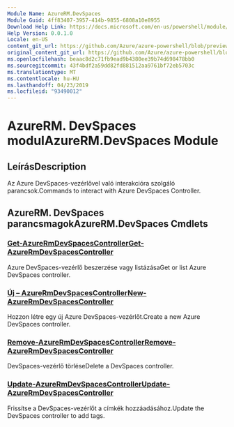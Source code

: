 ```yaml
---
Module Name: AzureRM.DevSpaces
Module Guid: 4ff83407-3957-414b-9855-6808a10e8955
Download Help Link: https://docs.microsoft.com/en-us/powershell/module/azurerm.devspaces
Help Version: 0.0.1.0
Locale: en-US
content_git_url: https://github.com/Azure/azure-powershell/blob/preview/src/ResourceManager/DevSpaces/Commands.DevSpaces/help/AzureRM.DevSpaces.md
original_content_git_url: https://github.com/Azure/azure-powershell/blob/preview/src/ResourceManager/DevSpaces/Commands.DevSpaces/help/AzureRM.DevSpaces.md
ms.openlocfilehash: beaac8d2c71fb9ead9b4380ee39b74d698478bb0
ms.sourcegitcommit: 43f4bdf2a59dd82fd881512aa9761bf72eb5703c
ms.translationtype: MT
ms.contentlocale: hu-HU
ms.lasthandoff: 04/23/2019
ms.locfileid: "93490012"
---
```

# <span data-ttu-id="0b11f-101">AzureRM. DevSpaces modul</span><span class="sxs-lookup"><span data-stu-id="0b11f-101">AzureRM.DevSpaces Module</span></span>
## <span data-ttu-id="0b11f-102">Leírás</span><span class="sxs-lookup"><span data-stu-id="0b11f-102">Description</span></span>
<span data-ttu-id="0b11f-103">Az Azure DevSpaces-vezérlővel való interakcióra szolgáló parancsok.</span><span class="sxs-lookup"><span data-stu-id="0b11f-103">Commands to interact with Azure DevSpaces Controller.</span></span>

## <span data-ttu-id="0b11f-104">AzureRM. DevSpaces parancsmagok</span><span class="sxs-lookup"><span data-stu-id="0b11f-104">AzureRM.DevSpaces Cmdlets</span></span>
### [<span data-ttu-id="0b11f-105">Get-AzureRmDevSpacesController</span><span class="sxs-lookup"><span data-stu-id="0b11f-105">Get-AzureRmDevSpacesController</span></span>](Get-AzureRmDevSpacesController.md)
<span data-ttu-id="0b11f-106">Azure DevSpaces-vezérlő beszerzése vagy listázása</span><span class="sxs-lookup"><span data-stu-id="0b11f-106">Get or list Azure DevSpaces controller.</span></span>

### [<span data-ttu-id="0b11f-107">Új – AzureRmDevSpacesController</span><span class="sxs-lookup"><span data-stu-id="0b11f-107">New-AzureRmDevSpacesController</span></span>](New-AzureRmDevSpacesController.md)
<span data-ttu-id="0b11f-108">Hozzon létre egy új Azure DevSpaces-vezérlőt.</span><span class="sxs-lookup"><span data-stu-id="0b11f-108">Create a new Azure DevSpaces controller.</span></span>

### [<span data-ttu-id="0b11f-109">Remove-AzureRmDevSpacesController</span><span class="sxs-lookup"><span data-stu-id="0b11f-109">Remove-AzureRmDevSpacesController</span></span>](Remove-AzureRmDevSpacesController.md)
<span data-ttu-id="0b11f-110">DevSpaces-vezérlő törlése</span><span class="sxs-lookup"><span data-stu-id="0b11f-110">Delete a DevSpaces controller.</span></span>

### [<span data-ttu-id="0b11f-111">Update-AzureRmDevSpacesController</span><span class="sxs-lookup"><span data-stu-id="0b11f-111">Update-AzureRmDevSpacesController</span></span>](Update-AzureRmDevSpacesController.md)
<span data-ttu-id="0b11f-112">Frissítse a DevSpaces-vezérlőt a címkék hozzáadásához.</span><span class="sxs-lookup"><span data-stu-id="0b11f-112">Update the DevSpaces controller to add tags.</span></span> 

